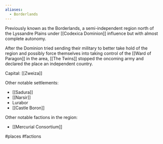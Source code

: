 ```yaml
---
aliases:
  - Borderlands
---
```



Previously known as the Borderlands, a semi-independent region north of the Lyssandre Plains under [[Codexica Dominion]] influence but with almost complete autonomy.

After the Dominion tried sending their military to better take hold of the region and possibly force themselves into taking control of the [[Ward of Paragon]] in the area, [[The Twins]] stopped the oncoming army and declared the place an independent country.

Capital: [[Zweiza]]

Other notable settlements:
* [[Sadura]]
* [[Narsir]]
* Lurabor
* [[Castle Boron]]

Other notable factions in the region:
- [[Mercurial Consortium]]

#places #factions 
